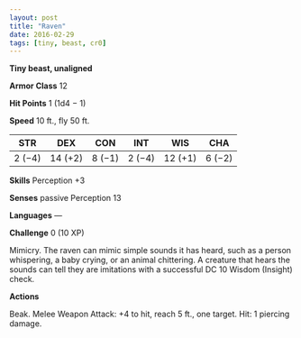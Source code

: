 ```yaml
---
layout: post
title: "Raven"
date: 2016-02-29
tags: [tiny, beast, cr0]
---
```


**Tiny beast, unaligned**

**Armor Class** 12

**Hit Points** 1 (1d4 − 1)

**Speed** 10 ft., fly 50 ft.

|   STR   |   DEX   |   CON   |   INT   |   WIS   |   CHA   |
|:-----:|:-----:|:-----:|:-----:|:-----:|:-----:|
| 2 (−4) | 14 (+2) | 8 (−1) | 2 (−4) | 12 (+1) | 6 (−2) |

**Skills** Perception +3 

**Senses** passive Perception 13 

**Languages** — 

**Challenge** 0 (10 XP)

Mimicry. The raven can mimic simple sounds it has heard, such as a person whispering, a baby crying, or an animal chittering. A creature that hears the sounds can tell they are imitations with a successful DC 10 Wisdom (Insight) check. 

**Actions**

Beak. Melee Weapon Attack: +4 to hit, reach 5 ft., one target. Hit: 1 piercing damage.